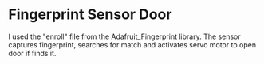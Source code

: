 # Fingerprint Sensor Door
I used the "enroll" file from the Adafruit_Fingerprint library. The sensor captures fingerprint, searches for match and activates servo motor to open door if finds it.
